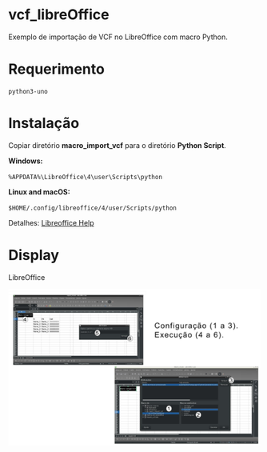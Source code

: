 # vcf_libreOffice

Exemplo de importação de VCF no LibreOffice com macro Python.

# Requerimento

    python3-uno

# Instalação

Copiar diretório **macro_import_vcf** para o diretório **Python Script**.

**Windows:** 

`%APPDATA%\LibreOffice\4\user\Scripts\python`

**Linux and macOS:**

`$HOME/.config/libreoffice/4/user/Scripts/python`

Detalhes: [Libreoffice Help](https://help.libreoffice.org/6.3/en-US/text/sbasic/python/main0000.html)

# Display

LibreOffice

![display_libreOffice](https://github.com/jpenrici/Miscellaneous/blob/master/Python/vcf_libreOffice/display/display_libreOffice.png)
